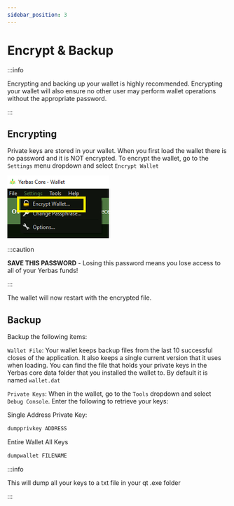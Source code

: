 ```yaml
---
sidebar_position: 3
---
```


# Encrypt & Backup

:::info

Encrypting and backing up your wallet is highly recommended. Encrypting your wallet will also ensure no other user may perform wallet operations without the appropriate password.

:::

## Encrypting

Private keys are stored in your wallet. When you first load the wallet there is no password and it is NOT encrypted. To encrypt the wallet, go to the `Settings` menu dropdown and select `Encrypt Wallet`

![Encrypt Menu Item](/img/wallets/gui/menu/encrypt.png)

:::caution

**SAVE THIS PASSWORD** - Losing this password means you lose access to all of your Yerbas funds!

:::

The wallet will now restart with the encrypted file.

## Backup

Backup the following items:

`Wallet File`: Your wallet keeps backup files from the last 10 successful closes of the application. It also keeps a single current version that it uses when loading. You can find the file that holds your private keys in the Yerbas core data folder that you installed the wallet to. By default it is named `wallet.dat`

`Private Keys`: When in the wallet, go to the `Tools` dropdown and select `Debug Console`. Enter the following to retrieve your keys:

Single Address Private Key:

```bash
dumpprivkey ADDRESS
```

Entire Wallet All Keys

```bash
dumpwallet FILENAME
```

:::info

This will dump all your keys to a txt file in your qt .exe folder

:::
